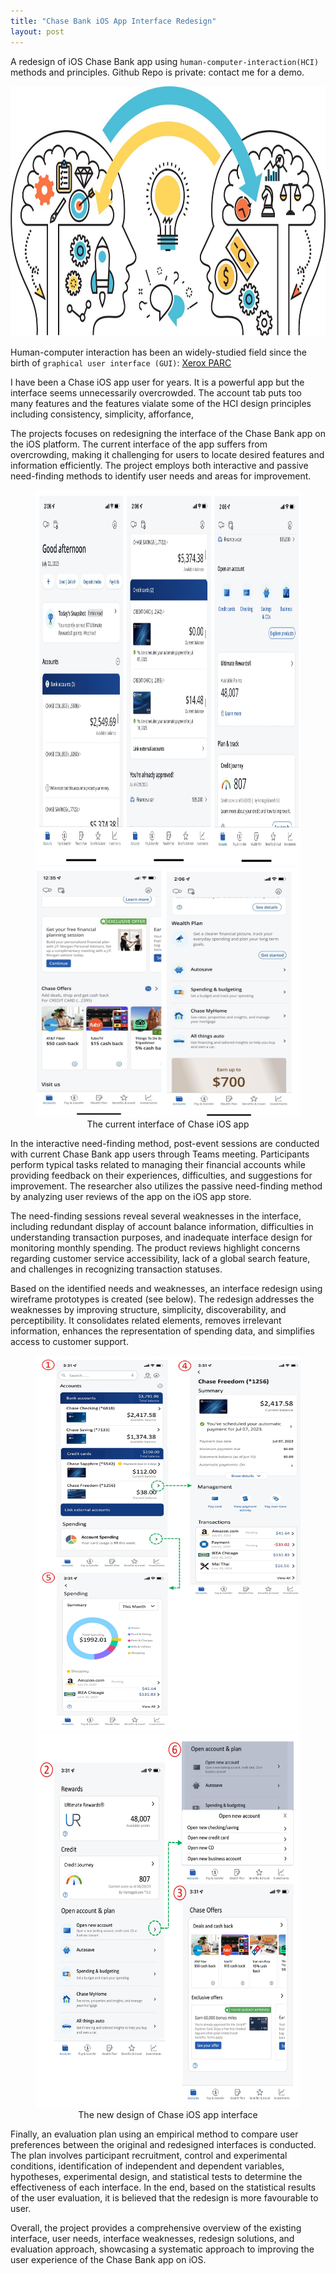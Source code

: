 ```yaml
---
title: "Chase Bank iOS App Interface Redesign"
layout: post
---
```


A redesign of iOS Chase Bank app using `human-computer-interaction(HCI)` methods and principles. Github Repo is private: contact me for a demo.

<img src="/assets/project_photos/chase_interface_redesign/hci.jpg" alt="Image" width="600" height="400">




Human-computer interaction has been an widely-studied field since the birth of `graphical user interface (GUI)`: <a href="https://en.wikipedia.org/wiki/PARC_(company)">Xerox PARC</a>

I have been a Chase iOS app user for years. It is a powerful app but the interface seems unnecessarily overcrowded. The account tab puts too many features and the features vialate some of the HCI design principles including consistency, simplicity, afforfance, 

The projects focuses on redesigning the interface of the Chase Bank app on the iOS platform. The current interface of the app suffers from overcrowding, making it challenging for users to locate desired features and information efficiently. The project employs both interactive and passive need-finding methods to identify user needs and areas for improvement.

<figure style="text-align: center;">
  <img src="/assets/project_photos/chase_interface_redesign/current_interface_1.jpg" alt="Image" width="900" height="600" style="margin: 0 auto;">
  <img src="/assets/project_photos/chase_interface_redesign/current_interface_2.jpg" alt="Image" width="600" height="400" style="margin: 0 auto;">
  <figcaption style="text-align: center;">The current interface of Chase iOS app</figcaption>
</figure>

In the interactive need-finding method, post-event sessions are conducted with current Chase Bank app users through Teams meeting. Participants perform typical tasks related to managing their financial accounts while providing feedback on their experiences, difficulties, and suggestions for improvement. The researcher also utilizes the passive need-finding method by analyzing user reviews of the app on the iOS app store.

The need-finding sessions reveal several weaknesses in the interface, including redundant display of account balance information, difficulties in understanding transaction purposes, and inadequate interface design for monitoring monthly spending. The product reviews highlight concerns regarding customer service accessibility, lack of a global search feature, and challenges in recognizing transaction statuses.

Based on the identified needs and weaknesses, an interface redesign using wireframe prototypes is created (see below). The redesign addresses the weaknesses by improving structure, simplicity, discoverability, and perceptibility. It consolidates related elements, removes irrelevant information, enhances the representation of spending data, and simplifies access to customer support.

<figure style="text-align: center;">
  <img src="/assets/project_photos/chase_interface_redesign/new_interface_1.jpg" alt="Image" width="900" height="600" style="margin: 0 auto;">
  <img src="/assets/project_photos/chase_interface_redesign/new_interface_2.jpg" alt="Image" width="900" height="600" style="margin: 0 auto;">
  <figcaption style="text-align: center;">The new design of Chase iOS app interface</figcaption>
</figure>

Finally, an evaluation plan using an empirical method to compare user preferences between the original and redesigned interfaces is conducted. The plan involves participant recruitment, control and experimental conditions, identification of independent and dependent variables, hypotheses, experimental design, and statistical tests to determine the effectiveness of each interface. In the end, based on the statistical results of the user evaluation, it is believed that the redesign is more favourable to user. 

Overall, the project provides a comprehensive overview of the existing interface, user needs, interface weaknesses, redesign solutions, and evaluation approach, showcasing a systematic approach to improving the user experience of the Chase Bank app on iOS.
